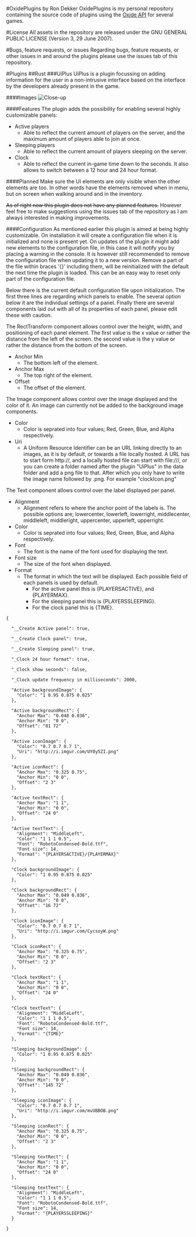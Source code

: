 #OxidePlugins by Ron Dekker
OxidePlugins is my personal repository containing the source code of plugins using the [Oxide API](http://oxidemod.org/) for several games.

#License
All assets in the repository are released under the GNU GENERAL PUBLIC LICENSE (Version 3, 29 June 2007).

#Bugs, feature requests, or issues
Regarding bugs, feature requests, or other issues in and around the plugins please use the issues tab of this repository.

#Plugins
##Rust
###UiPlus
UiPlus is a plugin focussing on adding information for the user in a non-intrusive interface based on the interface by the developers already present in the game.

####Images
![Close-up](http://imgur.com/qrXDviH.png)

####Features
The plugin adds the possibility for enabling several highly customizable panels:
* Active players
	* Able to reflect the current amount of players on the server, and the maximum amount of players able to join at once.
* Sleeping players
	* Able to reflect the current amount of players sleeping on the server.
* Clock
	* Able to reflect the current in-game time down to the seconds. It also allows to switch between a 12 hour and 24 hour format.

####Planned
Make sure the UI elements are only visible when the other elements are too. In other words have the elements removed when in menu, but on screen when walking around and in the inventory.

~~As of right now this plugin does not have any planned features.~~ However feel free to make suggestions using the issues tab of the repository as I am always interested in making improvements.

####Configuration
As mentioned earlier this plugin is aimed at being highly customizable. On installation it will create a configuration file when it is initialized and none is present yet. On updates of the plugin it might add new elements to the configuration file, in this case it will notify you by placing a warning in the console. It is however still recommended to remove the configuration file when updating it to a new version. Remove a part of the file within braces '{}' including them, will be reinitialized with the default the next time the plugin is loaded. This can be an easy way to reset only part of the configuration file.

Below there is the current default configuration file upon initialization. The first three lines are regarding which panels to enable. The several option below it are the individual settings of a panel. Finally there are several components laid out with all of its properties of each panel, please edit these with caution.

The RectTransform component allows control over the height, width, and positioning of each panel element. The first value is the x value or rather the distance from the left of the screen. the second value is the y value or rather the distance from the bottom of the screen.
* Anchor Min
	* The bottom left of the element.
* Anchor Max
	* The top right of the element.
* Offset
	* The offset of the element.

The Image component allows control over the image displayed and the color of it. An image can currently not be added to the background image components.
* Color
	* Color is seprated into four values; Red, Green, Blue, and Alpha respectively.
* Uri
	* A Uniform Resource Identifier can be an URL linking directly to an images, as it is by default, or towards a file locally hosted. A URL has to start form http://, and a locally hosted file can start with file:///, or you can create a folder named after the plugin "UiPlus" in the data folder and add a png file to that. After which you only have to write the image name followed by .png. For example "clockIcon.png"

The Text component allows control over the label displayed per panel.
* Alignment
	* Alignment refers to where the anchor point of the labels is. The possible options are; lowercenter, lowerleft, lowerright, middlecenter, middleleft, middleright, uppercenter, upperleft, upperright.
* Color
	* Color is seprated into four values; Red, Green, Blue, and Alpha respectively.
* Font
	* The font is the name of the font used for displaying the text.
* Font size
	* The size of the font when displayed.
* Format
	* The format in which the text will be displayed. Each possible field of each panels is used by default.
		* For the active panel this is {PLAYERSACTIVE}, and {PLAYERMAX}.
		* For the sleeping panel this is {PLAYERSSLEEPING}. 
		* For the clock panel this is {TIME}. 

```
{

  "__Create Active panel": true,
  
  "__Create Clock panel": true,
  
  "__Create Sleeping panel": true,
  
  "_Clock 24 hour format": true,
  
  "_Clock show seconds": false,
  
  "_Clock update frequency in milliseconds": 2000,
  
  "Active backgroundImage": {
    "Color": "1 0.95 0.875 0.025"
  },
  
  "Active backgroundRect": {
    "Anchor Max": "0.048 0.036",
    "Anchor Min": "0 0",
    "Offset": "81 72"
  },
  
  "Active iconImage": {
    "Color": "0.7 0.7 0.7 1",
    "Uri": "http://i.imgur.com/UY0y5ZI.png"
  },
  
  "Active iconRect": {
    "Anchor Max": "0.325 0.75",
    "Anchor Min": "0 0",
    "Offset": "2 3"
  },
  
  "Active textRect": {
    "Anchor Max": "1 1",
    "Anchor Min": "0 0",
    "Offset": "24 0"
  },
  
  "Active textText": {
    "Alignment": "MiddleLeft",
    "Color": "1 1 1 0.5",
    "Font": "RobotoCondensed-Bold.ttf",
    "Font size": 14,
    "Format": "{PLAYERSACTIVE}/{PLAYERMAX}"
  },
  
  "Clock backgroundImage": {
    "Color": "1 0.95 0.875 0.025"
  },
  
  "Clock backgroundRect": {
    "Anchor Max": "0.049 0.036",
    "Anchor Min": "0 0",
    "Offset": "16 72"
  },
  
  "Clock iconImage": {
    "Color": "0.7 0.7 0.7 1",
    "Uri": "http://i.imgur.com/CycsoyW.png"
  },
  
  "Clock iconRect": {
    "Anchor Max": "0.325 0.75",
    "Anchor Min": "0 0",
    "Offset": "2 3"
  },
  
  "Clock textRect": {
    "Anchor Max": "1 1",
    "Anchor Min": "0 0",
    "Offset": "24 0"
  },
  
  "Clock textText": {
    "Alignment": "MiddleLeft",
    "Color": "1 1 1 0.5",
    "Font": "RobotoCondensed-Bold.ttf",
    "Font size": 14,
    "Format": "{TIME}"
  },
  
  "Sleeping backgroundImage": {
    "Color": "1 0.95 0.875 0.025"
  },
  
  "Sleeping backgroundRect": {
    "Anchor Max": "0.049 0.036",
    "Anchor Min": "0 0",
    "Offset": "145 72"
  },
  
  "Sleeping iconImage": {
    "Color": "0.7 0.7 0.7 1",
    "Uri": "http://i.imgur.com/mvUBBOB.png"
  },
  
  "Sleeping iconRect": {
    "Anchor Max": "0.325 0.75",
    "Anchor Min": "0 0",
    "Offset": "2 3"
  },
  
  "Sleeping textRect": {
    "Anchor Max": "1 1",
    "Anchor Min": "0 0",
    "Offset": "24 0"
  },
  
  "Sleeping textText": {
    "Alignment": "MiddleLeft",
    "Color": "1 1 1 0.5",
    "Font": "RobotoCondensed-Bold.ttf",
    "Font size": 14,
    "Format": "{PLAYERSSLEEPING}"
  }
  
}
```
